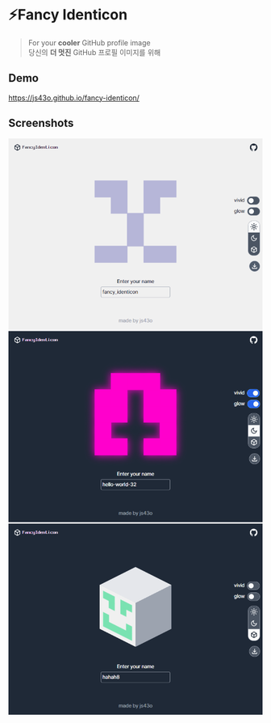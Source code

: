 # ⚡Fancy Identicon

> For your **cooler** GitHub profile image<br />당신의 **더 멋진** GitHub 프로필 이미지를 위해

## Demo

https://js43o.github.io/fancy-identicon/

## Screenshots

<img src="docs/screenshots/1.png" alt="1.png" />
<img src="docs/screenshots/2.png" alt="2.png" />
<img src="docs/screenshots/3.png" alt="3.png" />